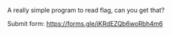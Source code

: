 A really simple program to read flag, can you get that?

Submit form: https://forms.gle/iKRdEZQb6woRbh4m6